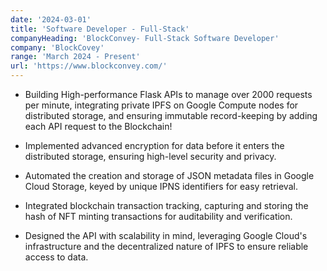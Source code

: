 ```yaml
---
date: '2024-03-01'
title: 'Software Developer - Full-Stack'
companyHeading: 'BlockConvey- Full-Stack Software Developer'
company: 'BlockCovey'
range: 'March 2024 - Present'
url: 'https://www.blockconvey.com/'
---
```


- Building High-performance Flask APIs to manage over 2000 requests per minute, integrating private IPFS on Google Compute nodes for distributed storage, and ensuring immutable record-keeping by adding each API request to the Blockchain! 

- Implemented advanced encryption for data before it enters the distributed storage, ensuring high-level security and privacy.

- Automated the creation and storage of JSON metadata files in Google Cloud Storage, keyed by unique IPNS identifiers for easy retrieval.

- Integrated blockchain transaction tracking, capturing and storing the hash of NFT minting transactions for auditability and verification.

-  Designed the API with scalability in mind, leveraging Google Cloud's infrastructure and the decentralized nature of IPFS to ensure reliable access to data.